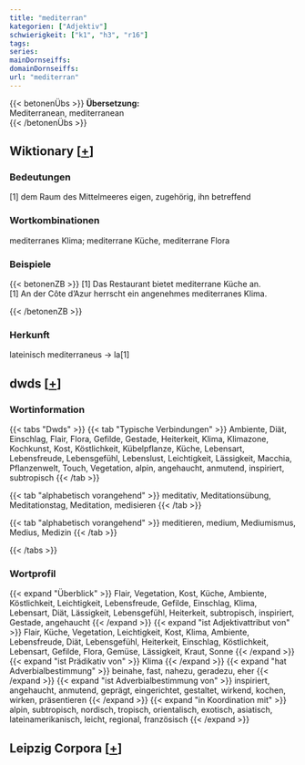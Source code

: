 ```yaml
---
title: "mediterran"
kategorien: ["Adjektiv"]
schwierigkeit: ["k1", "h3", "r16"]
tags:
series:
mainDornseiffs:
domainDornseiffs:
url: "mediterran"
---
```


{{< betonenÜbs >}}
**Übersetzung:**  
Mediterranean, mediterranean  
{{< /betonenÜbs >}}

## Wiktionary [[+](https://de.wiktionary.org/wiki/mediterran)]

### Bedeutungen
[1] dem Raum des Mittelmeeres eigen, zugehörig, ihn betreffend  

### Wortkombinationen
mediterranes Klima; mediterrane Küche, mediterrane Flora  

### Beispiele
{{< betonenZB >}}
[1] Das Restaurant bietet mediterrane Küche an.  
[1] An der Côte d’Azur herrscht ein angenehmes mediterranes Klima.  

{{< /betonenZB >}}
### Herkunft
lateinisch mediterraneus → la[1]  



## dwds [[+](https://www.dwds.de/wb/mediterran)]

### Wortinformation
{{< tabs "Dwds" >}}
{{< tab "Typische Verbindungen" >}}
Ambiente, Diät, Einschlag, Flair, Flora, Gefilde, Gestade, Heiterkeit, Klima, Klimazone, Kochkunst, Kost, Köstlichkeit, Kübelpflanze, Küche, Lebensart, Lebensfreude, Lebensgefühl, Lebenslust, Leichtigkeit, Lässigkeit, Macchia, Pflanzenwelt, Touch, Vegetation, alpin, angehaucht, anmutend, inspiriert, subtropisch
{{< /tab >}}

{{< tab "alphabetisch vorangehend" >}}
meditativ, Meditationsübung, Meditationstag, Meditation, medisieren
{{< /tab >}}

{{< tab "alphabetisch vorangehend" >}}
meditieren, medium, Mediumismus, Medius, Medizin
{{< /tab >}}

{{< /tabs >}}

### Wortprofil
{{< expand "Überblick" >}} Flair, Vegetation, Kost, Küche, Ambiente, Köstlichkeit, Leichtigkeit, Lebensfreude, Gefilde, Einschlag, Klima, Lebensart, Diät, Lässigkeit, Lebensgefühl, Heiterkeit, subtropisch, inspiriert, Gestade, angehaucht {{< /expand >}}
{{< expand "ist Adjektivattribut von" >}} Flair, Küche, Vegetation, Leichtigkeit, Kost, Klima, Ambiente, Lebensfreude, Diät, Lebensgefühl, Heiterkeit, Einschlag, Köstlichkeit, Lebensart, Gefilde, Flora, Gemüse, Lässigkeit, Kraut, Sonne {{< /expand >}}
{{< expand "ist Prädikativ von" >}} Klima {{< /expand >}}
{{< expand "hat Adverbialbestimmung" >}} beinahe, fast, nahezu, geradezu, eher {{< /expand >}}
{{< expand "ist Adverbialbestimmung von" >}} inspiriert, angehaucht, anmutend, geprägt, eingerichtet, gestaltet, wirkend, kochen, wirken, präsentieren {{< /expand >}}
{{< expand "in Koordination mit" >}} alpin, subtropisch, nordisch, tropisch, orientalisch, exotisch, asiatisch, lateinamerikanisch, leicht, regional, französisch {{< /expand >}}

## Leipzig Corpora [[+](https://corpora.uni-leipzig.de/en/res?word=mediterran&corpusId=deu_newscrawl-public_2018)]


